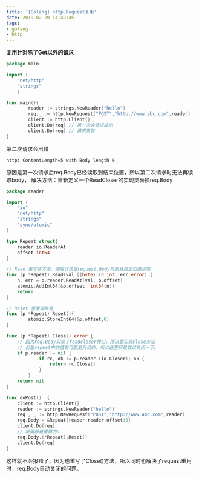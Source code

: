 ```yaml
---
title: '[Golang] http.Request复用'
date: 2019-02-28 14:49:45
tags:
- golang
- http
---
```


**复用针对除了Get以外的请求**

```go
package main

import (
	"net/http"
	"strings"
	)

func main(){
        reader := strings.NewReader("hello")
    	req,_ := http.NewRequest("POST","http://www.abc.com",reader)
    	client := http.Client{}
    	client.Do(req) // 第一次会请求成功
    	client.Do(req) // 请求失败
}
```

第二次请求会出错

`http: ContentLength=5 with Body length 0`

原因是第一次请求后req.Body已经读取到结束位置，所以第二次请求时无法再读取body，
解决方法：重新定义一个ReadCloser的实现类替换req.Body

```go
package reader

import (
	"io"
	"net/http"
	"strings"
	"sync/atomic"
)

type Repeat struct{
	reader io.ReaderAt
	offset int64
}

// Read 重写读方法，使每次读取request.Body时能从指定位置读取
func (p *Repeat) Read(val []byte) (n int, err error) {
	n, err = p.reader.ReadAt(val, p.offset)
	atomic.AddInt64(&p.offset, int64(n))
	return
}

// Reset 重置偏移量
func (p *Repeat) Reset(){
        atomic.StoreInt64(&p.offset,0)
}

func (p *Repeat) Close() error {
    // 因为req.Body实现了readcloser接口，所以要实现close方法
    // 但是repeat中的值有可能是只读的，所以这里只是尝试关闭一下。
	if p.reader != nil {
    		if rc, ok := p.reader.(io.Closer); ok {
    			return rc.Close()
    		}
    	}
	return nil
}

func doPost()  {
    client := http.Client{}
    reader := strings.NewReader("hello")
    req , _ := http.NewRequest("POST","http://www.abc.com",reader)
    req.Body = &Repeat{reader:reader,offset:0}
    client.Do(req)
    // 将偏移量重置为0
    req.Body.(*Repeat).Reset()
    client.Do(req)
}
```

这样就不会报错了，因为也重写了Close()方法，所以同时也解决了request重用时，req.Body自动关闭的问题。
